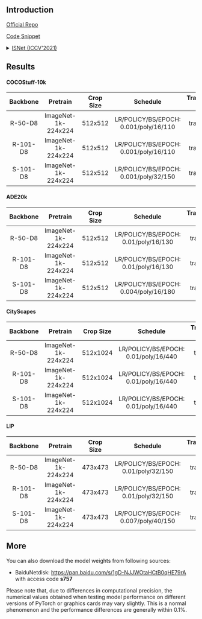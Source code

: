 ## Introduction

<a href="https://github.com/SegmentationBLWX/sssegmentation">Official Repo</a>

<a href="https://github.com/SegmentationBLWX/sssegmentation/blob/main/ssseg/modules/models/segmentors/isnet/isnet.py">Code Snippet</a>

<details>
<summary align="left"><a href="https://arxiv.org/pdf/2108.12382.pdf">ISNet (ICCV'2021)</a></summary>

```latex
@inproceedings{jin2021isnet,
    title={ISNet: Integrate Image-Level and Semantic-Level Context for Semantic Segmentation},
    author={Jin, Zhenchao and Liu, Bin and Chu, Qi and Yu, Nenghai},
    booktitle={Proceedings of the IEEE/CVF International Conference on Computer Vision},
    pages={7189--7198},
    year={2021}
}
```

</details>


## Results

#### COCOStuff-10k

| Backbone  | Pretrain               | Crop Size  | Schedule                              | Train/Eval Set  | mIoU/mIoU(ms+flip)   | Download                                                                                                                                                                                                                                                                                                                                                                                                |
| :-:       | :-:                    | :-:        | :-:                                   | :-:             | :-:                  | :-:                                                                                                                                                                                                                                                                                                                                                                                                     |
| R-50-D8   | ImageNet-1k-224x224    | 512x512    | LR/POLICY/BS/EPOCH: 0.001/poly/16/110 | train/test      | 38.06%/40.39%        | [cfg](https://raw.githubusercontent.com/SegmentationBLWX/sssegmentation/main/ssseg/configs/isnet/isnet_resnet50os8_cocostuff10k.py) &#124; [model](https://github.com/SegmentationBLWX/modelstore/releases/download/ssseg_isnet/isnet_resnet50os8_cocostuff10k.pth) &#124; [log](https://github.com/SegmentationBLWX/modelstore/releases/download/ssseg_isnet/isnet_resnet50os8_cocostuff10k.log)       |
| R-101-D8  | ImageNet-1k-224x224    | 512x512    | LR/POLICY/BS/EPOCH: 0.001/poly/16/110 | train/test      | 40.53%/41.74%        | [cfg](https://raw.githubusercontent.com/SegmentationBLWX/sssegmentation/main/ssseg/configs/isnet/isnet_resnet101os8_cocostuff10k.py) &#124; [model](https://github.com/SegmentationBLWX/modelstore/releases/download/ssseg_isnet/isnet_resnet101os8_cocostuff10k.pth) &#124; [log](https://github.com/SegmentationBLWX/modelstore/releases/download/ssseg_isnet/isnet_resnet101os8_cocostuff10k.log)    |
| S-101-D8  | ImageNet-1k-224x224    | 512x512    | LR/POLICY/BS/EPOCH: 0.001/poly/32/150 | train/test      | 41.55%/42.53%        | [cfg](https://raw.githubusercontent.com/SegmentationBLWX/sssegmentation/main/ssseg/configs/isnet/isnet_resnest101os8_cocostuff10k.py) &#124; [model](https://github.com/SegmentationBLWX/modelstore/releases/download/ssseg_isnet/isnet_resnest101os8_cocostuff10k.pth) &#124; [log](https://github.com/SegmentationBLWX/modelstore/releases/download/ssseg_isnet/isnet_resnest101os8_cocostuff10k.log) |

#### ADE20k

| Backbone  | Pretrain               | Crop Size  | Schedule                              | Train/Eval Set  | mIoU/mIoU(ms+flip)   | Download                                                                                                                                                                                                                                                                                                                                                                              |
| :-:       | :-:                    | :-:        | :-:                                   | :-:             | :-:                  | :-:                                                                                                                                                                                                                                                                                                                                                                                   |
| R-50-D8   | ImageNet-1k-224x224    | 512x512    | LR/POLICY/BS/EPOCH: 0.01/poly/16/130  | train/val       | 44.22%/45.03%        | [cfg](https://raw.githubusercontent.com/SegmentationBLWX/sssegmentation/main/ssseg/configs/isnet/isnet_resnet50os8_ade20k.py) &#124; [model](https://github.com/SegmentationBLWX/modelstore/releases/download/ssseg_isnet/isnet_resnet50os8_ade20k.pth) &#124; [log](https://github.com/SegmentationBLWX/modelstore/releases/download/ssseg_isnet/isnet_resnet50os8_ade20k.log)       |
| R-101-D8  | ImageNet-1k-224x224    | 512x512    | LR/POLICY/BS/EPOCH: 0.01/poly/16/130  | train/val       | 45.92%/47.29%        | [cfg](https://raw.githubusercontent.com/SegmentationBLWX/sssegmentation/main/ssseg/configs/isnet/isnet_resnet101os8_ade20k.py) &#124; [model](https://github.com/SegmentationBLWX/modelstore/releases/download/ssseg_isnet/isnet_resnet101os8_ade20k.pth) &#124; [log](https://github.com/SegmentationBLWX/modelstore/releases/download/ssseg_isnet/isnet_resnet101os8_ade20k.log)    |
| S-101-D8  | ImageNet-1k-224x224    | 512x512    | LR/POLICY/BS/EPOCH: 0.004/poly/16/180 | train/val       | 46.65%/47.56%        | [cfg](https://raw.githubusercontent.com/SegmentationBLWX/sssegmentation/main/ssseg/configs/isnet/isnet_resnest101os8_ade20k.py) &#124; [model](https://github.com/SegmentationBLWX/modelstore/releases/download/ssseg_isnet/isnet_resnest101os8_ade20k.pth) &#124; [log](https://github.com/SegmentationBLWX/modelstore/releases/download/ssseg_isnet/isnet_resnest101os8_ade20k.log) |

#### CityScapes

| Backbone  | Pretrain               | Crop Size  | Schedule                              | Train/Eval Set  | mIoU/mIoU(ms+flip)   | Download                                                                                                                                                                                                                                                                                                                                                                                          |
| :-:       | :-:                    | :-:        | :-:                                   | :-:             | :-:                  | :-:                                                                                                                                                                                                                                                                                                                                                                                               |
| R-50-D8   | ImageNet-1k-224x224    | 512x1024   | LR/POLICY/BS/EPOCH: 0.01/poly/16/440  | train/val       | 79.32%/81.31%        | [cfg](https://raw.githubusercontent.com/SegmentationBLWX/sssegmentation/main/ssseg/configs/isnet/isnet_resnet50os8_cityscapes.py) &#124; [model](https://github.com/SegmentationBLWX/modelstore/releases/download/ssseg_isnet/isnet_resnet50os8_cityscapes.pth) &#124; [log](https://github.com/SegmentationBLWX/modelstore/releases/download/ssseg_isnet/isnet_resnet50os8_cityscapes.log)       |
| R-101-D8  | ImageNet-1k-224x224    | 512x1024   | LR/POLICY/BS/EPOCH: 0.01/poly/16/440  | train/val       | 80.56%/81.96%        | [cfg](https://raw.githubusercontent.com/SegmentationBLWX/sssegmentation/main/ssseg/configs/isnet/isnet_resnet101os8_cityscapes.py) &#124; [model](https://github.com/SegmentationBLWX/modelstore/releases/download/ssseg_isnet/isnet_resnet101os8_cityscapes.pth) &#124; [log](https://github.com/SegmentationBLWX/modelstore/releases/download/ssseg_isnet/isnet_resnet101os8_cityscapes.log)    |
| S-101-D8  | ImageNet-1k-224x224    | 512x1024   | LR/POLICY/BS/EPOCH: 0.01/poly/16/440  | train/val       | 78.78%/81.33%        | [cfg](https://raw.githubusercontent.com/SegmentationBLWX/sssegmentation/main/ssseg/configs/isnet/isnet_resnest101os8_cityscapes.py) &#124; [model](https://github.com/SegmentationBLWX/modelstore/releases/download/ssseg_isnet/isnet_resnest101os8_cityscapes.pth) &#124; [log](https://github.com/SegmentationBLWX/modelstore/releases/download/ssseg_isnet/isnet_resnest101os8_cityscapes.log) |

#### LIP

| Backbone  | Pretrain               | Crop Size  | Schedule                              | Train/Eval Set  | mIoU/mIoU(flip)      | Download                                                                                                                                                                                                                                                                                                                                                                     |
| :-:       | :-:                    | :-:        | :-:                                   | :-:             | :-:                  | :-:                                                                                                                                                                                                                                                                                                                                                                          |
| R-50-D8   | ImageNet-1k-224x224    | 473x473    | LR/POLICY/BS/EPOCH: 0.01/poly/32/150  | train/val       | 53.14%/53.41%        | [cfg](https://raw.githubusercontent.com/SegmentationBLWX/sssegmentation/main/ssseg/configs/isnet/isnet_resnet50os8_lip.py) &#124; [model](https://github.com/SegmentationBLWX/modelstore/releases/download/ssseg_isnet/isnet_resnet50os8_lip.pth) &#124; [log](https://github.com/SegmentationBLWX/modelstore/releases/download/ssseg_isnet/isnet_resnet50os8_lip.log)       |
| R-101-D8  | ImageNet-1k-224x224    | 473x473    | LR/POLICY/BS/EPOCH: 0.01/poly/32/150  | train/val       | 54.96%/55.41%        | [cfg](https://raw.githubusercontent.com/SegmentationBLWX/sssegmentation/main/ssseg/configs/isnet/isnet_resnet101os8_lip.py) &#124; [model](https://github.com/SegmentationBLWX/modelstore/releases/download/ssseg_isnet/isnet_resnet101os8_lip.pth) &#124; [log](https://github.com/SegmentationBLWX/modelstore/releases/download/ssseg_isnet/isnet_resnet101os8_lip.log)    |
| S-101-D8  | ImageNet-1k-224x224    | 473x473    | LR/POLICY/BS/EPOCH: 0.007/poly/40/150 | train/val       | 56.52%/56.81%        | [cfg](https://raw.githubusercontent.com/SegmentationBLWX/sssegmentation/main/ssseg/configs/isnet/isnet_resnest101os8_lip.py) &#124; [model](https://github.com/SegmentationBLWX/modelstore/releases/download/ssseg_isnet/isnet_resnest101os8_lip.pth) &#124; [log](https://github.com/SegmentationBLWX/modelstore/releases/download/ssseg_isnet/isnet_resnest101os8_lip.log) |


## More

You can also download the model weights from following sources:

- BaiduNetdisk: https://pan.baidu.com/s/1gD-NJJWOtaHCtB0qHE79rA with access code **s757**

Please note that, due to differences in computational precision, the numerical values obtained when testing model performance on different versions of PyTorch or graphics cards may vary slightly. 
This is a normal phenomenon and the performance differences are generally within 0.1%.
